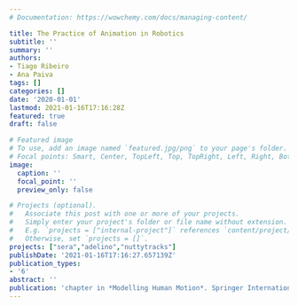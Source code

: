 ```yaml
---
# Documentation: https://wowchemy.com/docs/managing-content/

title: The Practice of Animation in Robotics
subtitle: ''
summary: ''
authors:
- Tiago Ribeiro
- Ana Paiva
tags: []
categories: []
date: '2020-01-01'
lastmod: 2021-01-16T17:16:28Z
featured: true
draft: false

# Featured image
# To use, add an image named `featured.jpg/png` to your page's folder.
# Focal points: Smart, Center, TopLeft, Top, TopRight, Left, Right, BottomLeft, Bottom, BottomRight.
image:
  caption: ''
  focal_point: ''
  preview_only: false

# Projects (optional).
#   Associate this post with one or more of your projects.
#   Simply enter your project's folder or file name without extension.
#   E.g. `projects = ["internal-project"]` references `content/project/deep-learning/index.md`.
#   Otherwise, set `projects = []`.
projects: ["sera","adelino","nuttytracks"]
publishDate: '2021-01-16T17:16:27.657139Z'
publication_types:
- '6'
abstract: ''
publication: 'chapter in *Modelling Human Motion*. Springer International Publishing. ISBN 978-3-030-46732-6'
---
```

